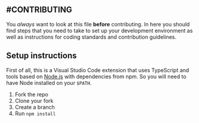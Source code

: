 #CONTRIBUTING
---
You *always* want to look at this file **before** contributing. In here you
should find steps that you need to take to set up your development environment
as well as instructions for coding standards and contribution guidelines.


## Setup instructions
First of all, this is a Visual Studio Code extension that uses TypeScript and tools based on [Node.js](https://nodejs.org/en/) with dependencies from npm. So you will need to have Node installed on your `$PATH`. 
1. Fork the repo
2. Clone your fork
3. Create a branch
4. Run `npm install`

